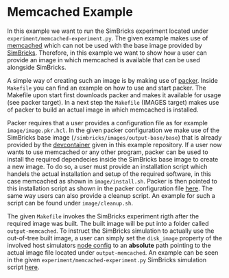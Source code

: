 # Memcached Example

In this example we want to run the SimBricks experiment located under 
`experiment/memcached-experiment.py`. The given example makes use of 
[memcached](https://memcached.org/) which can not be used with the base image 
provided by [SimBricks](https://simbricks.github.io/). Therefore, in this example 
we want to show how a user can provide an image in which memcached is available 
that can be used alongside SimBricks.

A simple way of creating such an image is by making use of [packer](https://www.packer.io/).
Inside `Makefile` you can find an example on how to use and 
start packer. The Makefile upon start first downloads packer and makes it available 
for usage (see packer target). In a next step the `Makefile` (IMAGES target) makes 
use of packer to build an actual image in which memcached is installed.

Packer requires that a user provides a configuration file as for 
example `image/image.pkr.hcl`. In the given packer configuration we make use of 
the SimBricks base image (`/simbricks/images/output-base/base`) that is already 
provided by the [devcontainer](https://github.com/simbricks/simbricks-examples/blob/main/.devcontainer.json)
given in this example repository. If a user now wants to use memcached 
or any other program, packer can be used to install the required dependecies inside 
the SimBricks base image to create a new image. To do so, a user must provide 
an installation script which handels the actual installation and setup of the required 
software, in this case memcached as shown in `image/install.sh`. Packer is then 
pointed to this installation script as shown in the packer configuration file 
[here](https://github.com/simbricks/simbricks-examples/blob/939dbd8e98304631ea6566622fa878256ee8af32/memcache-cluster/image/image.pkr.hcl#L57).
The same way users can also provide a cleanup script. An example for such a script 
can be found under `image/cleanup.sh`.

The given `Makefile` invokes the SimBricks experiment rigth after the required 
image was built. The built image will be put into a folder called `output-memcached`.
To instruct the SimBricks simulation to actually use the out-of-tree built image,
a user can simply set the `disk_image` property of the involved host simulators 
[node config](https://simbricks.readthedocs.io/en/latest/user/orchestration.html)
to an **absolute** path pointing to the actual image file located under `output-memcached`.
An example can be seen in the given `experiment/memcached-experiment.py` SimBricks 
simulation script [here](https://github.com/simbricks/simbricks-examples/blob/f7d3500bc1c2d32bc4eb62a8b22637ba39797921/memcached/experiment/memcached-experiment.py#L55C1-L55C95).

